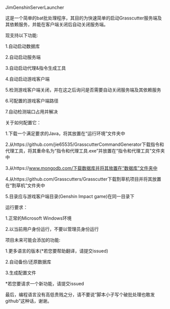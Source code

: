 JimGenshinServerLauncher

这是一个简单的bat批处理程序，其目的为快速简单的启动Grasscutter服务端及其依赖服务，并能在客户端关闭后自动关闭服务端。

现支持以下功能:

1.自动启动数据库

2.自动启动服务端

3.自动启动代理&指令生成工具

4.自动启动游戏客户端

5.检测游戏客户端关闭，并在这之后询问是否需要自动关闭服务端及其依赖服务

6.可配置的游戏客户端路径

7.自动检测端口占用并解决

关于如何配置它：

1.下载一个满足要求的Java，将其放置在“运行环境”文件夹中

2.从https://github.com/jie65535/GrasscutterCommandGenerator下载指令和代理工具，将其重命名为“指令和代理工具.exe”并放置在“指令和代理工具”文件夹中

3.从https://www.mongodb.com/下载数据库并将其放置在“数据库”文件夹中

4.从https://github.com/Grasscutters/Grasscutter下载割草机项目并将其放置在“割草机”文件夹中

5.目录应与游戏客户端目录(Genshin Impact game)在同一目录下

运行要求：

1.正常的Microsoft Windows环境

2.以当前用户身份运行，不要以管理员身份运行

项目未来可能会添加的功能:

1.更多语言的版本(*若您要帮助翻译，请提交issued)

2.自动备份/还原数据库

3.生成配置文件

*若您要请求一个新功能，请提交issued

最后，编程语言没有高低贵贱之分，请不要说“脚本小子写个破批处理也敢发github”这种话，谢谢。
